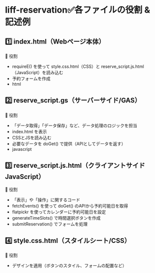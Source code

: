 # liff-reservation✅各ファイルの役割 & 記述例
## 1️⃣ index.html（Webページ本体）  
📌 役割
- requireE() を使って style.css.html（CSS）と reserve_script.js.html（JavaScript）を読み込む
- 予約フォームを作成
- html


## 2️⃣ reserve_script.gs（サーバーサイド/GAS）  
📌 役割
- 「データ取得」「データ保存」など、データ処理のロジックを担当
- index.html を表示
- CSSとJSを読み込む
- 必要なデータを doGet() で提供（APIとしてデータを返す）
- javascript

## 3️⃣ reserve_script.js.html（クライアントサイドJavaScript）  
📌 役割
- 「表示」や「操作」に関するコード
- fetchEvents() を使って doGet() のAPIから予約可能日を取得
- flatpickr を使ってカレンダーに予約可能日を設定
- generateTimeSlots() で時間選択ボタンを作成
- submitReservation() でフォームを処理

## 4️⃣ style.css.html（スタイルシート/CSS）  
📌 役割
- デザインを適用（ボタンのスタイル、フォームの配置など）
